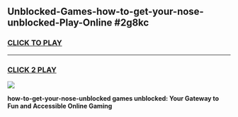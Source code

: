 
## Unblocked-Games-how-to-get-your-nose-unblocked-Play-Online #2g8kc
<h3>
<a href="https://news.freeplayer.one?title=how-to-get-your-nose-unblocked&ref=3">CLICK TO PLAY</a></h3>
<hr>

<h3>
<a href="https://news.freeplayer.one?title=how-to-get-your-nose-unblocked&ref=3">CLICK 2 PLAY</a>
  
</h3>

<a href="https://news.freeplayer.one?title=how-to-get-your-nose-unblocked&ref=3"><img src="https://clearcache.store/games.png"></a>


**how-to-get-your-nose-unblocked games unblocked: Your Gateway to Fun and Accessible Online Gaming**
